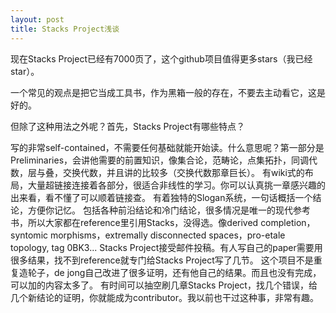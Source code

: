 ```yaml
---
layout: post
title: Stacks Project浅谈
---
```


现在Stacks Project已经有7000页了，这个github项目值得更多stars（我已经star）。

一个常见的观点是把它当成工具书，作为黑箱一般的存在，不要去主动看它，这是好的。

但除了这种用法之外呢？首先，Stacks Project有哪些特点？

写的非常self-contained，不需要任何基础就能开始读。什么意思呢？第一部分是Preliminaries，会讲他需要的前置知识，像集合论，范畴论，点集拓扑，同调代数，层与叠，交换代数，并且讲的比较多（交换代数那章巨长）。
有wiki式的布局，大量超链接连接着各部分，很适合非线性的学习。你可以认真挑一章感兴趣的出来看，看不懂了可以顺着链接查。
有着独特的Slogan系统，一句话概括一个结论，方便你记忆。
包括各种前沿结论和冷门结论，很多情况是唯一的现代参考书，所以大家都在reference里引用Stacks，没得选。像derived completion，syntomic morphisms，extremally disconnected spaces，pro-etale topology, tag 0BK3...
Stacks Project接受邮件投稿。有人写自己的paper需要用很多结果，找不到reference就专门给Stacks Project写了几节。
这个项目不是重复造轮子，de jong自己改进了很多证明，还有他自己的结果。而且也没有完成，可以加的内容太多了。
有时间可以抽空刷几章Stacks Project，找几个错误，给几个新结论的证明，你就能成为contributor。我以前也干过这种事，非常有趣。
